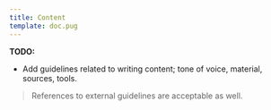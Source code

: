 ```yaml
---
title: Content
template: doc.pug
---
```


**TODO:**
* Add guidelines related to writing content; tone of voice, material, sources, tools.

> References to external guidelines are acceptable as well.
